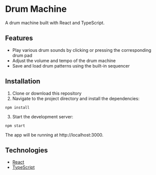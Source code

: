 # Drum Machine

A drum machine built with React and TypeScript.

## Features

- Play various drum sounds by clicking or pressing the corresponding drum pad
- Adjust the volume and tempo of the drum machine
- Save and load drum patterns using the built-in sequencer

## Installation

1. Clone or download this repository
2. Navigate to the project directory and install the dependencies:

```
npm install
```

3. Start the development server:
```
npm start
```
The app will be running at http://localhost:3000.

## Technologies

- [React](https://reactjs.org/)
- [TypeScript](https://www.typescriptlang.org/)